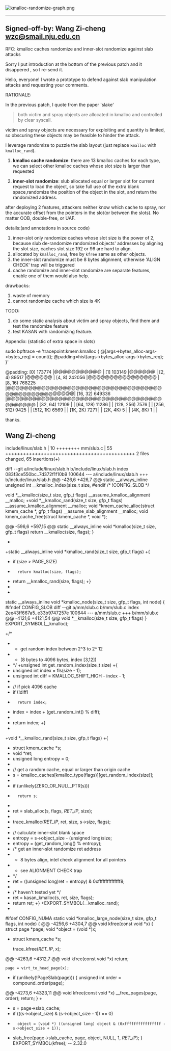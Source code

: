 

![kmalloc-randomize-graph.png](../media/kmalloc-randomize-graph.png)


---
Signed-off-by: Wang Zi-cheng <wzc@smail.nju.edu.cn>
---
RFC: kmalloc caches randomize and inner-slot randomize against slab attacks

Sorry I put introduction at the bottom of the previous patch and it disappered , 
so I re-send it.

Hello, everyone! I wrote a prototype to defend against slab manipulation 
attacks and requesting your comments.

RATIONALE:

In the previous patch, I quote from the paper 'slake'
> both victim and spray objects are allocated in kmalloc and controlled by clear syscall.

victim and spray objects are necessary for exploiting and quantity is limited, 
so obscuring these objects may be feasible to hinder the attack.

I leverage randomize to puzzle the slab layout
(just replace `kmalloc` with `kmalloc_rand`).

1. **kmalloc cache randomize**: 
there are 13 kmalloc caches for each type, we can select other kmalloc 
caches whose slot size is larger than requested

2. **inner-slot randomize**: 
slub allocated equal or larger slot for current request to load the object, 
so take full use of the extra blank space,randomize the position of the 
object in the slot, and return the randomized address.

after deploying 2 features, attackers neither know which cache to spray, 
nor the accurate offset from the pointers in the slot(or between the slots).
No matter OOB, double-free, or UAF.


details:(and annotations in source code)
1. inner-slot only randomize caches whose slot size is the power of 2,
because slub de-randomize randomized objects' addresses by aligning the 
slot size, caches slot size  192 or 96 are hard to align.
2. allocated by `kmalloc_rand`,  free by `kfree` same as other objects.
3. the inner-slot randomize must be 8 bytes alignment, otherwise 'ALIGN CHECK' 
trap will be triggered
4. cache randomize and inner-slot randomize are separate features, enable one 
of them would also help.

drawbacks:
1. waste of memory
2. cannot randomize cache which size is 4K

TODO:
1. do some static analysis about victim and spray objects,
find them and test the randomize feature
2. test KASAN with randomizing feature.


Appendix: (statistic of extra space in slots)

sudo bpftrace -e 'tracepoint:kmem:kmalloc { @[args->bytes_alloc-args->bytes_req] = count();
  @padding=hist(args->bytes_alloc-args->bytes_req); }'

@padding: 
[0]               173774 |@@@@@@@@@@@                                         |
[1]               103149 |@@@@@@                                              |
[2, 4)             89517 |@@@@@@                                              |
[4, 8)            242056 |@@@@@@@@@@@@@@@@                                    |
[8, 16)           768225 |@@@@@@@@@@@@@@@@@@@@@@@@@@@@@@@@@@@@@@@@@@@@@@@@@@@@|
[16, 32)          649336 |@@@@@@@@@@@@@@@@@@@@@@@@@@@@@@@@@@@@@@@@@@@         |
[32, 64)           12109 |                                                    |
[64, 128)          11286 |                                                    |
[128, 256)          7576 |                                                    |
[256, 512)          9425 |                                                    |
[512, 1K)           6569 |                                                    |
[1K, 2K)            7271 |                                                    |
[2K, 4K)               5 |                                                    |
[4K, 8K)               1 |                                                    |

thanks.

Wang Zi-cheng
---
 include/linux/slab.h | 10 ++++++++
 mm/slub.c            | 55 ++++++++++++++++++++++++++++++++++++++++++++
 2 files changed, 65 insertions(+)

diff --git a/include/linux/slab.h b/include/linux/slab.h
index 083f3ce550bc..7d372f1f10b9 100644
--- a/include/linux/slab.h
+++ b/include/linux/slab.h
@@ -426,6 +426,7 @@ static __always_inline unsigned int __kmalloc_index(size_t size,
 #endif /* !CONFIG_SLOB */
 
 void *__kmalloc(size_t size, gfp_t flags) __assume_kmalloc_alignment __malloc;
+void *__kmalloc_rand(size_t size, gfp_t flags) __assume_kmalloc_alignment __malloc;
 void *kmem_cache_alloc(struct kmem_cache *, gfp_t flags) __assume_slab_alignment __malloc;
 void kmem_cache_free(struct kmem_cache *, void *);
 
@@ -596,6 +597,15 @@ static __always_inline void *kmalloc(size_t size, gfp_t flags)
 	return __kmalloc(size, flags);
 }
 
+
+static __always_inline void *kmalloc_rand(size_t size, gfp_t flags) 
+{
+	if (size > PAGE_SIZE)
+		return kmalloc(size, flags);
+	return __kmalloc_rand(size, flags);
+}
+
+
 static __always_inline void *kmalloc_node(size_t size, gfp_t flags, int node)
 {
 #ifndef CONFIG_SLOB
diff --git a/mm/slub.c b/mm/slub.c
index 2ee43ff667a5..e33b9747257e 100644
--- a/mm/slub.c
+++ b/mm/slub.c
@@ -4121,6 +4121,54 @@ void *__kmalloc(size_t size, gfp_t flags)
 }
 EXPORT_SYMBOL(__kmalloc);
 
+/*
+ * get random index between 2^3 to 2^ 12
+ * (8 bytes to 4096 bytes, index [3,12])
+ */
+unsigned int get_random_index(size_t size) 
+{
+	unsigned int index = fls(size - 1);
+	unsigned int diff = KMALLOC_SHIFT_HIGH - index - 1;
+
+	// if pick 4096 cache
+	if (!diff)
+		return index;
+	index = index + (get_random_int() % diff);
+
+	return index;
+}
+
+void *__kmalloc_rand(size_t size, gfp_t flags)
+{
+	struct kmem_cache *s;
+	void *ret;
+	unsigned long entropy = 0;
+	
+	// get a random cache, equal or larger than origin cache
+	s = kmalloc_caches[kmalloc_type(flags)][get_random_index(size)];
+
+	if (unlikely(ZERO_OR_NULL_PTR(s)))
+		return s;
+
+	ret = slab_alloc(s, flags, _RET_IP_, size);
+
+	trace_kmalloc(_RET_IP_, ret, size, s->size, flags);
+
+	// calculate inner-slot blank space
+	entropy = s->object_size - (unsigned long)size;
+	entropy = (get_random_long() % entropy);
+	/* get an inner-slot randomize ret address
+	 * 8 bytes align, intel check alignment for all pointers
+	 * see ALIGNMENT CHECK trap
+	 */
+	ret = ((unsigned long)ret + entropy) & 0xfffffffffffffff8;
+
+	/* haven't tested yet */
+	ret = kasan_kmalloc(s, ret, size, flags);
+	return ret;
+}
+EXPORT_SYMBOL(__kmalloc_rand);
+
 #ifdef CONFIG_NUMA
 static void *kmalloc_large_node(size_t size, gfp_t flags, int node)
 {
@@ -4256,6 +4304,7 @@ void kfree(const void *x)
 {
 	struct page *page;
 	void *object = (void *)x;
+	struct kmem_cache *s;
 
 	trace_kfree(_RET_IP_, x);
 
@@ -4263,6 +4312,7 @@ void kfree(const void *x)
 		return;
 
 	page = virt_to_head_page(x);
+
 	if (unlikely(!PageSlab(page))) {
 		unsigned int order = compound_order(page);
 
@@ -4273,6 +4323,11 @@ void kfree(const void *x)
 		__free_pages(page, order);
 		return;
 	}
+
+	s = page->slab_cache;
+	if (((s->object_size) & (s->object_size - 1)) == 0)
+		object = (void *) ((unsigned long) object & (0xffffffffffffffff - s->object_size + 1));
+
 	slab_free(page->slab_cache, page, object, NULL, 1, _RET_IP_);
 }
 EXPORT_SYMBOL(kfree);
-- 
2.32.0

